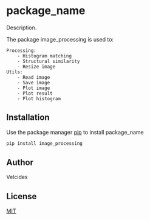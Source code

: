 # package_name

Description.

The package image_processing is used to:

	Processing:
		- Histogram matching
		- Structural similarity
		- Resize image
	Utils:
		- Read image
		- Save image
		- Plot image
		- Plot result
		- Plot histogram

## Installation

Use the package manager [pip](https://pip.pypa.io/en/stable/) to install package_name

```bash
pip install image_processing
```

## Author
Velcides

## License
[MIT](https://choosealicense.com/licenses/mit/)
